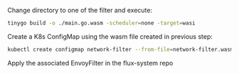 Change directory to one of the filter and execute:
```bash
tinygo build -o ./main.go.wasm -scheduler=none -target=wasi
```

Create a K8s ConfigMap using the wasm file created in previous step:

```bash
kubectl create configmap network-filter --from-file=network-filter.wasm=main.go.wasm
```

Apply the associated EnvoyFilter in the flux-system repo